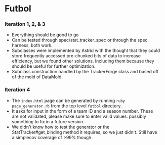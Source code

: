 # Futbol

### Iteration 1, 2, & 3
* Everything should be good to go
* Can be tested through spec/stat_tracker_spec or through the spec harness, both work.
* Subclasses were implemented by Astrid with the thought that they could store frequently accessed pre-chunked bits of data to increase efficiency, but we found other solutions. Including them because they should be useful for further optimization.
* Subclass construction handled by the TrackerForge class and based off of the mold of DataMold.

### Iteration 4
* The `index.html` page can be generated by running `ruby page_generator.rb` from the top level `futbol` directory.
* It asks for input in the form of a team ID and a season number. These are not validated, please make sure to enter valid values. possibly something to fix in a future version.
* We didn't know how to test the generator or the StatTracker#get_binding method it requires, so we just didn't. Still have a simplecov coverage of >99% though
